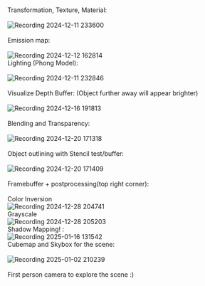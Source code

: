 \
Transformation, Texture, Material:\
\
![Recording 2024-12-11 233600](https://github.com/user-attachments/assets/8453d257-30d4-4c4e-b57d-bcea12a4d7f0)
\
\
Emission map:\
\
![Recording 2024-12-12 162814](https://github.com/user-attachments/assets/9a8c84ed-6596-408c-b53c-e6496a0dc02e)
\
Lighting (Phong Model): \
\
![Recording 2024-12-11 232846](https://github.com/user-attachments/assets/dcc53d3a-503a-4de6-a3f5-d9fc626145f2)
\
\
Visualize Depth Buffer: (Object further away will appear brighter)\
\
![Recording 2024-12-16 191813](https://github.com/user-attachments/assets/6d4b4ee1-ebd8-4c75-a848-bb07268ee0e9)
\
\
Blending and Transparency:\
\
![Recording 2024-12-20 171318](https://github.com/user-attachments/assets/3ad6a75e-b348-4b83-b11e-27330c4b05ac)
\
\
Object outlining with Stencil test/buffer:\
\
![Recording 2024-12-20 171409](https://github.com/user-attachments/assets/e50aafab-58b2-4427-b341-154363f83f3e)
\
\
Framebuffer + postprocessing(top right corner): \
\
Color Inversion
\
![Recording 2024-12-28 204741](https://github.com/user-attachments/assets/3a6a3da8-0139-4008-870c-96a6cf74720b)
\
Grayscale
\
![Recording 2024-12-28 205203](https://github.com/user-attachments/assets/9779cb66-8e7f-4308-aa26-1d6f74f4ad07)
\
Shadow Mapping! :
\
![Recording 2025-01-16 131542](https://github.com/user-attachments/assets/73f2841d-8a28-440e-a49d-130c95f626ab)
\
Cubemap and Skybox for the scene:\
\
![Recording 2025-01-02 210239](https://github.com/user-attachments/assets/ab608014-e2fc-44da-aa1b-eae22a22b814)
\
\
First person camera to explore the scene :)
